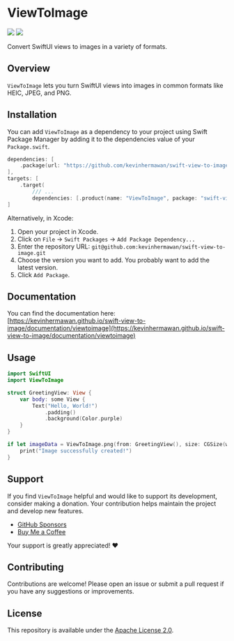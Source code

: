 # ViewToImage

[![](https://img.shields.io/endpoint?url=https%3A%2F%2Fswiftpackageindex.com%2Fapi%2Fpackages%2Fkevinhermawan%2Fswift-view-to-image%2Fbadge%3Ftype%3Dswift-versions)](https://swiftpackageindex.com/kevinhermawan/swift-view-to-image) [![](https://img.shields.io/endpoint?url=https%3A%2F%2Fswiftpackageindex.com%2Fapi%2Fpackages%2Fkevinhermawan%2Fswift-view-to-image%2Fbadge%3Ftype%3Dplatforms)](https://swiftpackageindex.com/kevinhermawan/swift-view-to-image)

Convert SwiftUI views to images in a variety of formats.

## Overview

`ViewToImage` lets you turn SwiftUI views into images in common formats like HEIC, JPEG, and PNG.

## Installation

You can add `ViewToImage` as a dependency to your project using Swift Package Manager by adding it to the dependencies value of your `Package.swift`.

```swift
dependencies: [
    .package(url: "https://github.com/kevinhermawan/swift-view-to-image.git", .upToNextMajor(from: "1.0.0"))
],
targets: [
    .target(
        /// ...
        dependencies: [.product(name: "ViewToImage", package: "swift-view-to-image")])
]
```

Alternatively, in Xcode:

1. Open your project in Xcode.
2. Click on `File` -> `Swift Packages` -> `Add Package Dependency...`
3. Enter the repository URL: `git@github.com:kevinhermawan/swift-view-to-image.git`
4. Choose the version you want to add. You probably want to add the latest version.
5. Click `Add Package`.

## Documentation

You can find the documentation here: [https://kevinhermawan.github.io/swift-view-to-image/documentation/viewtoimage](https://kevinhermawan.github.io/swift-view-to-image/documentation/viewtoimage)

## Usage

```swift
import SwiftUI
import ViewToImage

struct GreetingView: View {
    var body: some View {
        Text("Hello, World!")
            .padding()
            .background(Color.purple)
    }
}

if let imageData = ViewToImage.png(from: GreetingView(), size: CGSize(width: 300, height: 100)) {
    print("Image successfully created!")
}
```

## Support

If you find `ViewToImage` helpful and would like to support its development, consider making a donation. Your contribution helps maintain the project and develop new features.

- [GitHub Sponsors](https://github.com/sponsors/kevinhermawan)
- [Buy Me a Coffee](https://buymeacoffee.com/kevinhermawan)

Your support is greatly appreciated! ❤️

## Contributing

Contributions are welcome! Please open an issue or submit a pull request if you have any suggestions or improvements.

## License

This repository is available under the [Apache License 2.0](LICENSE).
